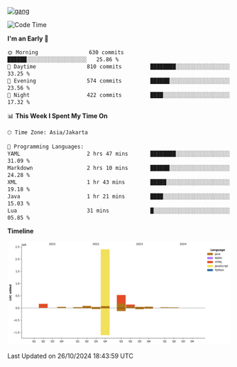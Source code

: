 <!-- [<img src='https://dev.karakun.com/assets/posts/2018-09-16-jc-java-article/3duke_suspects.jpg' alt='java'>](https://github.com/yeahbutstill) -->
[<img src='https://asset-2.tstatic.net/tribunnewswiki/foto/bank/images/Mozart.jpg' alt='gang'>](https://github.com/yeahbutstill)

<!--START_SECTION:waka-->
![Code Time](http://img.shields.io/badge/Code%20Time-2%2C839%20hrs%2034%20mins-blue)

**I'm an Early 🐤** 

```text
🌞 Morning                630 commits         ██████░░░░░░░░░░░░░░░░░░░   25.86 % 
🌆 Daytime                810 commits         ████████░░░░░░░░░░░░░░░░░   33.25 % 
🌃 Evening                574 commits         ██████░░░░░░░░░░░░░░░░░░░   23.56 % 
🌙 Night                  422 commits         ████░░░░░░░░░░░░░░░░░░░░░   17.32 % 
```


📊 **This Week I Spent My Time On** 

```text
🕑︎ Time Zone: Asia/Jakarta

💬 Programming Languages: 
YAML                     2 hrs 47 mins       ████████░░░░░░░░░░░░░░░░░   31.09 % 
Markdown                 2 hrs 10 mins       ██████░░░░░░░░░░░░░░░░░░░   24.28 % 
XML                      1 hr 43 mins        █████░░░░░░░░░░░░░░░░░░░░   19.18 % 
Java                     1 hr 21 mins        ████░░░░░░░░░░░░░░░░░░░░░   15.03 % 
Lua                      31 mins             █░░░░░░░░░░░░░░░░░░░░░░░░   05.85 % 
```

**Timeline**

![Lines of Code chart](https://raw.githubusercontent.com/yeahbutstill/yeahbutstill/main/assets/bar_graph.png)


 Last Updated on 26/10/2024 18:43:59 UTC
<!--END_SECTION:waka-->
